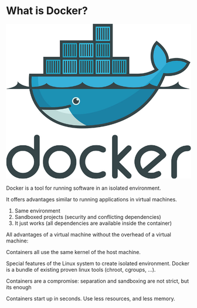 # What is Docker?

![Docker logo](.gitbook/assets/docker-logo.jpg)

Docker is a tool for running software in an isolated environment.

It offers advantages similar to running applications in virtual machines.

1. Same environment
2. Sandboxed projects \(security and conflicting dependencies\)
3. It just works \(all dependencies are available inside the container\)

All advantages of a virtual machine without the overhead of a virtual machine:

Containers all use the same kernel of the host machine.

Special features of the Linux system to create isolated environment. Docker is a bundle of existing proven linux tools \(chroot, cgroups, ...\).

Containers are a compromise: separation and sandboxing are not strict, but its enough

Containers start up in seconds. Use less resources, and less memory.

